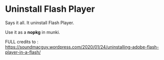 # Uninstall Flash Player

Says it all. It uninstall Flash Player.

Use it as a **nopkg** in munki.

FULL credits to :  https://soundmacguy.wordpress.com/2020/01/24/uninstalling-adobe-flash-player-in-a-flash/
